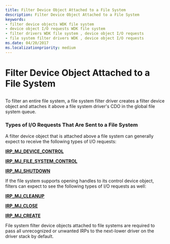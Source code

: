 ```yaml
---
title: Filter Device Object Attached to a File System
description: Filter Device Object Attached to a File System
keywords:
- filter device objects WDK file system
- device object I/O requests WDK file system
- filter drivers WDK file system , device object I/O requests
- file system filter drivers WDK , device object I/O requests
ms.date: 04/20/2017
ms.localizationpriority: medium
---
```


# Filter Device Object Attached to a File System


## <span id="ddk_a_filter_device_object_attached_to_a_file_system_if"></span><span id="DDK_A_FILTER_DEVICE_OBJECT_ATTACHED_TO_A_FILE_SYSTEM_IF"></span>


To filter an entire file system, a file system filter driver creates a filter device object and attaches it above a file system driver's CDO in the global file system queue.

### <span id="types_of_i_o_requests_that_are_sent_to_a_file_system"></span><span id="TYPES_OF_I_O_REQUESTS_THAT_ARE_SENT_TO_A_FILE_SYSTEM"></span>Types of I/O Requests That Are Sent to a File System

A filter device object that is attached above a file system can generally expect to receive the following types of I/O requests:

[**IRP\_MJ\_DEVICE\_CONTROL**](./irp-mj-device-control.md)

[**IRP\_MJ\_FILE\_SYSTEM\_CONTROL**](./irp-mj-file-system-control.md)

[**IRP\_MJ\_SHUTDOWN**](./irp-mj-shutdown.md)

If the file system supports opening handles to its control device object, filters can expect to see the following types of I/O requests as well:

[**IRP\_MJ\_CLEANUP**](./irp-mj-cleanup.md)

[**IRP\_MJ\_CLOSE**](./irp-mj-close.md)

[**IRP\_MJ\_CREATE**](./irp-mj-create.md)

File system filter device objects attached to file systems are required to pass all unrecognized or unwanted IRPs to the next-lower driver on the driver stack by default.

 

